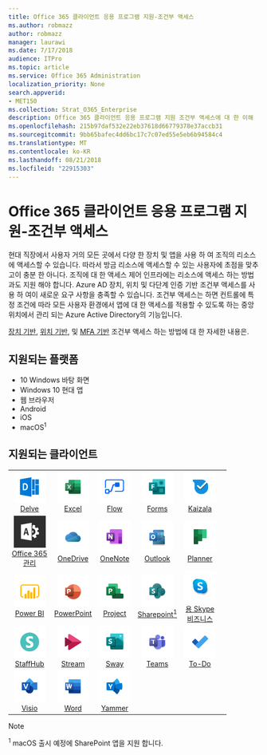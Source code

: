 ```yaml
---
title: Office 365 클라이언트 응용 프로그램 지원-조건부 액세스
ms.author: robmazz
author: robmazz
manager: laurawi
ms.date: 7/17/2018
audience: ITPro
ms.topic: article
ms.service: Office 365 Administration
localization_priority: None
search.appverid:
- MET150
ms.collection: Strat_O365_Enterprise
description: Office 365 클라이언트 응용 프로그램 지원 조건부 액세스에 대 한 이해
ms.openlocfilehash: 215b97daf532e22eb37618d66779378e37accb31
ms.sourcegitcommit: 9bb65bafec4dd6bc17c7c07ed55e5eb6b94584c4
ms.translationtype: MT
ms.contentlocale: ko-KR
ms.lasthandoff: 08/21/2018
ms.locfileid: "22915303"
---
```

# <a name="office-365-client-app-support---conditional-access"></a>Office 365 클라이언트 응용 프로그램 지원-조건부 액세스

현대 직장에서 사용자 거의 모든 곳에서 다양 한 장치 및 앱을 사용 하 여 조직의 리소스에 액세스할 수 있습니다. 따라서 방금 리소스에 액세스할 수 있는 사용자에 초점을 맞추고이 충분 한 아니다. 조직에 대 한 액세스 제어 인프라에는 리소스에 액세스 하는 방법과도 지원 해야 합니다. Azure AD 장치, 위치 및 다단계 인증 기반 조건부 액세스를 사용 하 여이 새로운 요구 사항을 충족할 수 있습니다. 조건부 액세스는 하면 컨트롤에 특정 조건에 따라 모든 사용자 환경에서 앱에 대 한 액세스를 적용할 수 있도록 하는 중앙 위치에서 관리 되는 Azure Active Directory의 기능입니다. 

[장치 기반](https://docs.microsoft.com/azure/active-directory/active-directory-conditional-access-policy-connected-applications), [위치 기반](https://docs.microsoft.com/azure/active-directory/active-directory-conditional-access-locations), 및 [MFA 기반](https://docs.microsoft.com/azure/active-directory/active-directory-conditional-access-conditions#users-and-groups) 조건부 액세스 하는 방법에 대 한 자세한 내용은.

## <a name="supported-platforms"></a>지원되는 플랫폼

 - 10 Windows 바탕 화면
 - Windows 10 현대 앱
 - 웹 브라우저
 - Android
 - iOS
 - macOS<sup>1</sup>

## <a name="supported-clients"></a>지원되는 클라이언트

| | | | | | |
|:---:|:---:|:---:|:---:|:---:|:---:|
| ![굴 아이콘](media/o365-delve-64x64.png) <br> [Delve](https://products.office.com/business/intelligent-search) | ![Excel 아이콘](media/o365-excel-64x64.png) <br> [Excel](https://products.office.com/excel) | ![흐름 아이콘](media/o365-flow-64x64.png) <br> [Flow](https://flow.microsoft.com) | ![양식 아이콘](media/o365-forms-64x64.png) <br> [Forms](https://flow.microsoft.com/connectors/shared_microsoftforms/microsoft-forms/) | ![Kaizala 아이콘](media/o365-kaizala-64x64.png) <br> [Kaizala](https://products.office.com/en/business/microsoft-kaizala) 
| ![Office 365 관리자 아이콘](media/o365-o365admin-64x64.png) <br> [Office 365 <br> 관리](https://products.office.com/business/manage-office-365-admin-app) | ![비즈니스 아이콘 비즈니스용 OneDrive](media/o365-OneDrive-64x64.png) <br> [OneDrive](https://products.office.com/onedrive-for-business/online-cloud-storage) | ![OneNote 아이콘](media/o365-OneNote-64x64.png) <br> [OneNote](https://products.office.com/onenote) | ![Outlook 아이콘](media/o365-outlook-64x64.png) <br> [Outlook](https://products.office.com/outlook) | ![플래너 아이콘](media/o365-planner-64x64.png) <br> [Planner](https://products.office.com/business/task-management-software) 
| ![PowerBI 아이콘](media/o365-powerbi-64x64.png) <br> [Power BI](https://powerbi.microsoft.com) | ![PowerPoint 아이콘](media/o365-powerpoint-64x64.png) <br> [PowerPoint](https://products.office.com/powerpoint) | ![프로젝트 아이콘](media/o365-project-64x64.png) <br> [Project](https://products.office.com/project) | ![SharePoint 아이콘](media/o365-sharepoint-64x64.png) <br> [Sharepoint<sup>1</sup>](https://products.office.com/sharepoint) | ![Skype 비즈니스 아이콘](media/o365-skypeforbusiness-64x64.png) <br> [용 Skype <br> 비즈니스](https://www.skype.com/business/) 
| ![StaffHub 아이콘](media/o365-staffhub-64x64.png) <br> [StaffHub](https://products.office.com/microsoft-staffhub/staff-scheduling-software) | ![스트림 아이콘](media/o365-stream-64x64.png) <br> [Stream](https://stream.microsoft.com) | ![아이콘 라](media/o365-sway-64x64.png) <br> [Sway](https://sway.com) | ![팀 아이콘](media/o365-teams-64x64.png) <br> [Teams](https://products.office.com/microsoft-teams/group-chat-software) | ![할 일 아이콘](media/o365-todo-64x64.png) <br> [To-Do](https://todo.microsoft.com) 
| ![Visio 아이콘](media/o365-visio-64x64.png) <br> [Visio](https://products.office.com/visio/flowchart-software) | ![Word 아이콘](media/o365-word-64x64.png) <br> [Word](https://products.office.com/word) | ![Yammer 아이콘](media/o365-yammer-64x64.png) <br> [Yammer](https://products.office.com/yammer/yammer-overview)

> [!NOTE]
> <sup>1</sup> macOS 출시 예정에 SharePoint 앱을 지원 합니다.